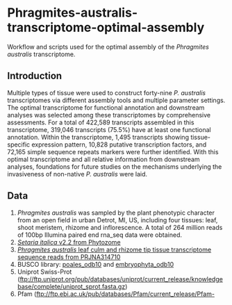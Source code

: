 # Phragmites-australis-transcriptome-optimal-assembly
Workflow and scripts used for the optimal assembly of the *Phragmites australis* transcriptome.

## Introduction
Multiple types of tissue were used to construct forty-nine *P. australis* transcriptomes via different assembly tools and multiple parameter settings. The optimal transcriptome for functional annotation and downstream analyses was selected among these transcriptomes by comprehensive assessments. For a total of 422,589 transcripts assembled in this transcriptome, 319,046 transcripts (75.5%) have at least one functional annotation. Within the transcriptome, 1,495 transcripts showing tissue-specific expression pattern, 10,828 putative transcription factors, and 72,165 simple sequence repeats markers were further identified. With this optimal transcriptome and all relative information from downstream analyses, foundations for future studies on the mechanisms underlying the invasiveness of non-native *P. australis* were laid.

## Data
1. *Phragmites australis* was sampled by the plant phenotypic character from an open field in urban Detrot, MI, US, including four tissues: leaf, shoot meristem, rhizome and inflorescence. A total of 264 million reads of 100bp Illumina paired end rna_seq data were obtained.  
2. [*Setaria italica* v2.2 from Phytozome](https://data.jgi.doe.gov/refine-download/phytozome/cladeId:416/All/proteomeId:312/list)
3. [*Phragmites australis* leaf culm and rhizome tip tissue transcriptome sequence reads from PRJNA314710](https://www.ncbi.nlm.nih.gov/bioproject/PRJNA314710)
4. BUSCO library: [poales_odb10](https://busco-data.ezlab.org/v4/data/lineages/poales_odb10.2019-11-20.tar.gz) and [embryophyta_odb10](https://busco-data.ezlab.org/v4/data/lineages/embryophyta_odb10.2019-11-20.tar.gz)
5. Uniprot Swiss-Prot (ftp://ftp.uniprot.org/pub/databases/uniprot/current_release/knowledgebase/complete/uniprot_sprot.fasta.gz)
6. Pfam (ftp://ftp.ebi.ac.uk/pub/databases/Pfam/current_release/Pfam-A.hmm.gz)
7. [COG (clusters of orthologous genes database)](https://ftp.ncbi.nih.gov/pub/COG/COG2020/data/)
8. NR (RefSeq non-redundant proteins database) (ftp://ftp.ncbi.nlm.nih.gov/blast/db/FASTA/nr.gz)
9. [*Setaria italica* transcription factors list from PlantTFDB v5.0](http://planttfdb.gao-lab.org/download/TF_list/Sit_TF_list.txt.gz)

## Software
skewer-0.22, Trinity-2.8.4, FastQC v0.11.8, STAR-2.5.2b, shannon-0.02, transabyss-2.0.1, SOAPdenovo-Trans-v1.03, GapCloser-v1.12, bowtie2-2.3.0, CD-HIT-4.8.1, EvidentialGene17dec14, kallisto-0.46.1, ncbi-blast-2.8.1+, DETONATE-1.11, hmmer-3.3, BUSCO 4.0.5, rnaQUAST-2.0.0, q30-master, TransDecoder-v5.5.0, Trinotate-v3.2.1, sqlite-snapshot-202101010144, signalp-4.1g, tmhmm-2.0c, DIAMOND v2.0.6, rsem-1.2.19, Venny, WEGO 2.0, GhostKOALA, MISA v2.1

## Data Analyses
### 1. Before assembly
- Use skewer to trim data from each tissue
    
    `skewer-master/skewer -m pe -l 50 Phragmites_RNA/raw_data/PR_R1.fastq Phragmites_RNA/raw_data/PR_R2.fastq -o Phragmites_RNA/raw_data/skewer/PR`
- Use FastQC to assess the quality of trimmed reads
  
    ```FastQC/fastqc -o Phragmites_RNA/fastqc -f fastq Phragmites_RNA/raw_data/skewer/PF_trimmed_pair2.fastq Phragmites_RNA/raw_data/skewer/PF_trimmed_pair1.fastq Phragmites_RNA/raw_data/skewer/PL-trimmed-pair1.fastq Phragmites_RNA/raw_data/skewer/PL-trimmed-pair2.fastq Phragmites_RNA/raw_data/skewer/PM-trimmed-pair1.fastq Phragmites_RNA/raw_data/skewer/PM-trimmed-pair2.fastq Phragmites_RNA/raw_data/skewer/PR-trimmed-pair1.fastq Phragmites_RNA/raw_data/skewer/PR-trimmed-pair2.fastq ```

- Use q30-master to caculate the nucleotide percentage with quality higher than 30
 
    `q30-master/q30.py Phragmites_RNA/raw_data/skewer/PR-trimmed-pair1.fastq > Phragmites_RNA/q30/PR_1_q30.stat
    
### 2. *DE novo* transcriptome assembly using different tools and parameters
- Combined all the trimmed reads
  
    ```cat Phragmites_RNA/raw_data/*trimmed-pair1.fastq > Phragmites_RNA/combined_read/skewer_all_P1.fq```
    
    ```cat Phragmites_RNA/raw_data/*trimmed-pair2.fastq > Phragmites_RNA/combined_read/skewer_all_P2.fq```
- Use Trinity *de novo* transcriptome assembly
    
    ```Trinity --seqType fq --left Phragmites_RNA/combined_read/skewer_all_P1.fq --right Phragmites_RNA/combined_read/skewer_all_P2.fq --SS_lib_type FR --max_memory 100G --CPU 8 --output Phragmites_RNA/trinity_skewer```
    
- Use Trinity *S. italica* genome-guided *de novo* transcriptome assembly

    - Use STAR to build *S. italica* genome index, align trimmed data
        
        ```STAR-2.5.2b/bin/Linux_x86_64/STAR --runThreadN 8 --runMode genomeGenerate --genomeDir Phragmites_RNA/raw_data/Sitalica_index2/ --genomeFastaFiles Phragmites_RNA/raw_data/Sitalica/v2.2/Sitalica_312_v2.fa```
        
        ```STAR-2.5.2b/bin/Linux_x86_64/STAR --runThreadN 8 --runMode alignReads --genomeDir Phragmites_RNA/raw_data/Sitalica_index2 --readFilesIn Phragmites_RNA/combined_read/skewer_all_P1.fq Phragmites_RNA/combined_read/skewer_all_P2.fq --outSAMtype BAM SortedByCoordinate --outFileNamePrefix Phragmites_RNA/star_align/skewer --limitBAMsortRAM 62000000000```
     
    - Using the generated bam file to perfrom the *S. italica* genome-guided *de novo* transcriptome assembly
    
        ```Trinity --genome_guided_bam Phragmites_RNA/star_align/skewer_Sitalica_align/skewerAligned.sortedByCoord.out.bam --genome_guided_max_intron 10000 --seqType fq --left Phragmites_RNA/combined_read/skewer_all_P1.fq --right Phragmites_RNA/combined_read/skewer_all_P2.fq --SS_lib_type FR --max_memory 50G --CPU 8 --output Phragmites_RNA/trinity_all_skewer_genome_guide```
        
- 




    


